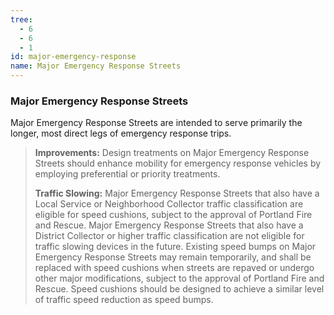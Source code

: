 ```yaml
---
tree:
  - 6
  - 6
  - 1
id: major-emergency-response
name: Major Emergency Response Streets
---
```

### Major Emergency Response Streets

Major Emergency Response Streets are intended to serve primarily the longer, most direct legs of emergency response trips.

> **Improvements:** Design treatments on Major Emergency Response Streets should enhance mobility for emergency response vehicles by employing preferential or priority treatments.
>
> **Traffic Slowing:** Major Emergency Response Streets that also have a Local Service or Neighborhood Collector traffic classification are eligible for speed cushions, subject to the approval of Portland Fire and Rescue. Major Emergency Response Streets that also have a District Collector or higher traffic classification are not eligible for traffic slowing devices in the future. Existing speed bumps on Major Emergency Response Streets may remain temporarily, and shall be replaced with speed cushions when streets are repaved or undergo other major modifications, subject to the approval of Portland Fire and Rescue. Speed cushions should be designed to achieve a similar level of traffic speed reduction as speed bumps.

